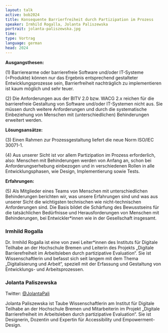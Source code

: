 ```yaml
---
layout: talk
active: bob2024
title: Konsequente Barrierfreiheit durch Partizipation im Prozess
speaker: Irmhild Rogalla, Jolanta Paliszewska
portrait: jolanta-paliszewska.jpg
time:
type: Vortrag
language: german
head: 2024
---
```


**Ausgangsthesen:**

(1) Barrierearme oder barrierefreie Software und/oder IT-Systeme
(=Produkte) können nur das Ergebnis entsprechend gestalteter
Entwicklungsprozesse sein, Barrierfreiheit nachträglich zu
implementieren ist kaum möglich und sehr teuer.

(2) Die Anforderungen aus der BITV 2.0 bzw. WACG 2.x reichen für die
barrierefreie Gestaltung von Software und/oder IT-Systemen nicht aus.
Sie müssen durch weitere Anforderungen und durch die systematische
Einbeziehung von Menschen mit (unterschiedlichen) Behinderungen
erweitert werden.

**Lösungsansätze:**

(3) Einen Rahmen zur Prozessgestaltung liefert die neue Norm ISO/IEC
30071-1.

(4) Aus unserer Sicht ist vor allem Partizipation im Prozess
erforderlich, also: Menschen mit Behinderungen werden von Anfang an,
schon bei Anforderungserhebung einbezogen und in verschiedenen Rollen
in alle Entwicklungsphasen, wie Design, Implementierung sowie Tests.

**Erfahrungen:**

(5) Als Mitglieder eines Teams von Menschen mit unterschiedlichen
Behinderungen berichten wir, was unsere Erfahrungen sind und was aus
unserer Sicht die wichtigsten technischen wie nicht-technischen
Anforderungen sind. Die Basis bildet die Schärfung des Bewusstseins
für die tatsächlichen Bedürfnisse und Herausforderungen von Menschen
mit Behinderungen, bei Entwickler*innen wie in der Gesellschaft
insgesamt.

### Irmhild Rogalla

Dr. Irmhild Rogalla ist eine von zwei Leiter*innen des Instituts für
Digitale Teilhabe an der Hochschule Bremen und Leiterin des Projekts
„Digitale Barrierefreiheit im Arbeitsleben durch partizipative
Evaluation“. Sie ist Wissenschaftlerin und befasst sich seit langem
mit dem Thema „Digitalisierung und Arbeit“, speziell mit der Erfassung
und Gestaltung von Entwicklungs- und Arbeitsprozessen.

### Jolanta Paliszewska

Twitter: [@JolantaPali](https://twitter.com/JolantaPali)

Jolanta Paliszewska ist Taube Wissenschaftlerin am Institut für
Digitale Teilhabe an der Hochschule Bremen und Mitarbeiterin im
Projekt „Digitale Barrierefreiheit im Arbeitsleben durch partizipative
Evaluation“. Sie ist Designerin, Dozentin und Expertin für
Accessibility und Empowerment-Design.
